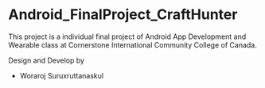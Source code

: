 # Android_FinalProject_CraftHunter

This project is a individual final project of Android App Development and Wearable class at Cornerstone International Community College of Canada.

Design and Develop by

- Woraroj Suruxruttanaskul
